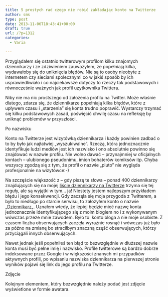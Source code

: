 ```yaml
---
title: 5 prostych rad czego nie robić zakładając konto na Twitterze
author: sms
type: post
date: 2013-11-06T18:43:41+00:00
draft: true
url: /?p=1312
categories:
  - Varia

---
```

Przyglądałem się ostatnio twitterowym profilom kilku znajomych dziennikarzy i ze zdziwieniem zauważyłem, że popełniają kilka, wydawałoby się do uniknięcia błędów. Nie są to osoby nieobyte z internetem czy sieciami społecznymi co w jakiś sposób by ich usprawiedliwiało i co najciekawsze dotyczy to rzeczy tak podstawowych i równocześnie ważnych jak profil użytkownika Twittera.

Niby nie ma nic prostszego od założenia profilu na Twitter. Może właśnie dlatego, zdarza się, że dziennikarze popełniają kilka błędów, które z upływem czasu i &#8222;starzenia&#8221; się konta trudno poprawić. Wystarczy trzymać się kilku podstawowych zasad, poświęcić chwilę czasu na refleksję by uniknąć problemów w przyszłości.

Po nazwisku

Konto na Twitterze jest wizytówką dziennikarza i każdy powinien zadbać o to by było jak najłatwiej &#8222;wyszukiwalne&#8221;. Rzeczą, która jednoznacznie identyfikuje ludzi mediów jest ich nazwisko i ono absolutnie powinno się znajdować w nazwie profilu. Nie wolno dawać &#8211; przynajmniej w oficjalnych kontach &#8211; ulubionego pseudonimu, imion bohaterów komiksów itp. Chyba wszyscy zgodzą się z tym, że profil o nazwie &#8222;pluto&#8221; nie wygląda profesjonalnie na wizytówce:-)

Na szczęście większość z &#8211; gdy piszę te słowa &#8211; ponad 400 dziennikarzy znajdujących się na mojej <a title="Lista polskich dziennikarzy na Twitter" href="https://twitter.com/dziennikarz/lists/dziennikarze" target="_blank">liście dziennikarzy na Twitterze</a> trzyma się tej reguły, ale są wyjątki w tym&#8230; ja! Niestety jestem najlepszym przykładem błędu i jego konsekwencji. Gdy zaczęła się moja przygoda z Twitterem, a było to niedługo po starcie serwisu, to założyłem konto o nazwie &#8222;<a title="Dziennikarz, Stanisław M. Stanuch, Twitter" href="https://twitter.com/dziennikarz" target="_blank">Dziennikarz</a>&#8222;. Uznałem wtedy, że lepiej będzie mieć nazwę konta jednoznacznie identyfikującego się z moim blogiem no i z wykonywanym wówczas przeze mnie zawodem. Było to  konto bloga a nie moje osobiste. Z czasem liczba obserwujących zaczęła wyraźnie rosnąć i wówczas już było za późno na zmianę bo straciłbym znaczną część obserwujących, którzy przyciągali innych obserwujących.

Nawet jednak jeśli popełniłeś ten błąd to bezwzględnie w dłuższej nazwie konta musi być pełne imię i nazwisko. Profile twitterowe są bardzo dobrze indeksowane przez Google i w większości znanych mi przypadków aktywnych profili, po wpisaniu nazwiska dziennikarza na pierwszej stronie wyników pojawi się link do jego profilu na Twitterze.

Zdjęcie

Kolejnym elementem, który bezwzględnie należy podać jest zdjęcie wyświetlone w formie awatara.